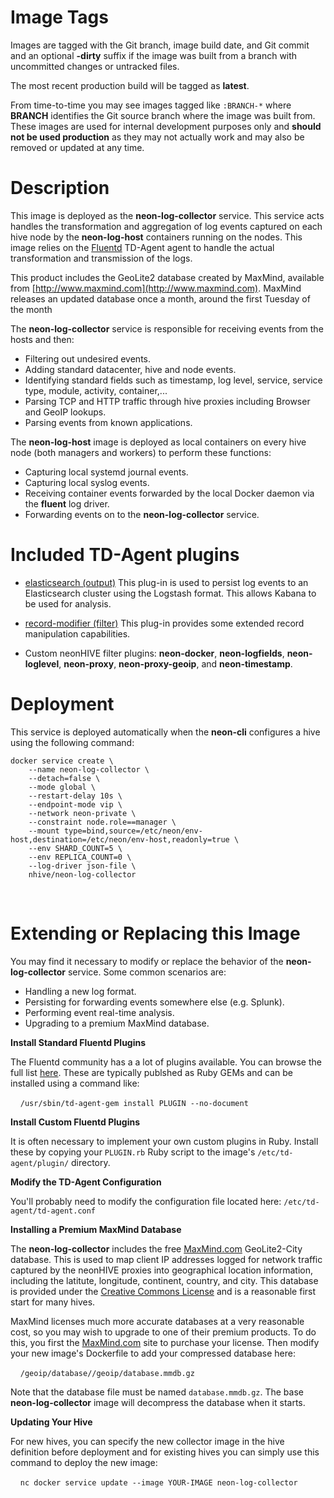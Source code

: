 # Image Tags

Images are tagged with the Git branch, image build date, and Git commit and an optional **-dirty** suffix if the image was built from a branch with uncommitted changes or untracked files.

The most recent production build will be tagged as **latest**.

From time-to-time you may see images tagged like `:BRANCH-*` where **BRANCH** identifies the Git source branch where the image was built from.  These images are used for internal development purposes only and **should not be used production** as they may not actually work and may also be removed or updated at any time.

# Description

This image is deployed as the **neon-log-collector** service.  This service acts handles the transformation and aggregation of log events captured on each hive node by the **neon-log-host** containers running on the nodes.  This image relies on the [Fluentd](http://www.fluentd.org/) TD-Agent agent to handle the actual transformation and transmission of the logs.

This product includes the GeoLite2 database created by MaxMind, available from [http://www.maxmind.com](http://www.maxmind.com).  MaxMind releases an updated database once a month, around the first Tuesday of the month

The **neon-log-collector** service is responsible for receiving events from the hosts and then:

* Filtering out undesired events.
* Adding standard datacenter, hive and node events.
* Identifying standard fields such as timestamp, log level, service, service type, module, activity, container,...
* Parsing TCP and HTTP traffic through hive proxies including Browser and GeoIP lookups.
* Parsing events from known applications.

The **neon-log-host** image is deployed as local containers on every hive node (both managers and workers) to perform these functions:

* Capturing local systemd journal events.
* Capturing local syslog events.
* Receiving container events forwarded by the local Docker daemon via the **fluent** log driver.
* Forwarding events on to the **neon-log-collector** service.

# Included TD-Agent plugins

* [elasticsearch (output)](https://github.com/uken/fluent-plugin-elasticsearch) This plug-in is used to persist log events to an Elasticsearch cluster using the Logstash format.  This allows Kabana to be used for analysis.

* [record-modifier (filter)](https://github.com/repeatedly/fluent-plugin-record-modifier) This plug-in provides some extended record manipulation capabilities.

* Custom neonHIVE filter plugins: **neon-docker**, **neon-logfields**, **neon-loglevel**, **neon-proxy**, **neon-proxy-geoip**, and **neon-timestamp**.

# Deployment

This service is deployed automatically when the **neon-cli** configures a hive using the following command:

````
docker service create \
    --name neon-log-collector \
    --detach=false \
    --mode global \
    --restart-delay 10s \
    --endpoint-mode vip \
    --network neon-private \
    --constraint node.role==manager \
    --mount type=bind,source=/etc/neon/env-host,destination=/etc/neon/env-host,readonly=true \
    --env SHARD_COUNT=5 \
    --env REPLICA_COUNT=0 \
    --log-driver json-file \
    nhive/neon-log-collector
````
&nbsp;
# Extending or Replacing this Image

You may find it necessary to modify or replace the behavior of the **neon-log-collector** service.  Some common scenarios are:

* Handling a new log format.
* Persisting for forwarding events somewhere else (e.g. Splunk).
* Performing event real-time analysis.
* Upgrading to a premium MaxMind database.

**Install Standard Fluentd Plugins**

The Fluentd community has a a lot of plugins available.  You can browse the full list [here](http://www.fluentd.org/plugins).  These are typically publshed as Ruby GEMs and can be installed using a command like:

&nbsp;&nbsp;&nbsp;&nbsp;`/usr/sbin/td-agent-gem install PLUGIN --no-document`

**Install Custom Fluentd Plugins**

It is often necessary to implement your own custom plugins in Ruby.  Install these by copying your `PLUGIN.rb` Ruby script to the image's `/etc/td-agent/plugin/` directory.

**Modify the TD-Agent Configuration**

You'll probably need to modify the configuration file located here: `/etc/td-agent/td-agent.conf`

**Installing a Premium MaxMind Database**

The **neon-log-collector** includes the free [MaxMind.com](http://maxmind.com) GeoLite2-City database.  This is used to map client IP addresses logged for network traffic captured by the neonHIVE proxies into geographical location information, including the latitute, longitude, continent, country, and city.  This database is provided under the [Creative Commons License](https://creativecommons.org/licenses/by-sa/4.0/) and is a reasonable first start for many hives.

MaxMind licenses much more accurate databases at a very reasonable cost, so you may wish to upgrade to one of their premium products.  To do this, you first the [MaxMind.com](http://maxmind.com) site to purchase your license.  Then modify your new image's Dockerfile to add your compressed database here:

&nbsp;&nbsp;&nbsp;&nbsp;`/geoip/database//geoip/database.mmdb.gz`

Note that the database file must be named `database.mmdb.gz`.  The base **neon-log-collector** image will decompress the database when it starts.

**Updating Your Hive**

For new hives, you can specify the new collector image in the hive definition before deployment and for existing hives you can simply use this command to deploy the new image:

&nbsp;&nbsp;&nbsp;&nbsp;`nc docker service update --image YOUR-IMAGE neon-log-collector`
